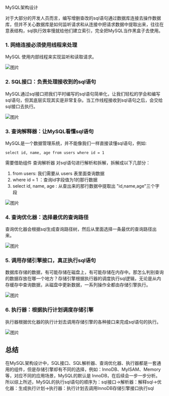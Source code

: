 MySQL架构设计

对于大部分的开发人员而言，编写增删查改的sql语句通过数据库连接去操作数据库，但并不关心数据库是如何监听请求和从连接中把请求数据中提取出来，往往在意表结构，sql执行效率慢就给他们建立索引，完全把MySQL当作黑盒子去使用。

### 1. 网络连接必须使用线程来处理

MySQL 使用内部线程来实现监听和读取请求。

![图片](https://mmbiz.qpic.cn/mmbiz_png/OKUeiaP72uRwXfbHoJSG7daickdfsQRIzgyTBkpOxMlQTnoHicILYd3kFjiaXq19kCNGMD9HAXRqKMfeiaGicoiaO1hgg/640?wx_fmt=png&tp=webp&wxfrom=5&wx_lazy=1&wx_co=1)

### 2. SQL接口：负责处理接收到的sql语句

MySQL通过sql接口把我们平时编写的sql语句简单化，让我们轻松的学会和编写sql语句，但其底层实现其实是非常复杂。当工作线程接收到sql语句之后，会交给sql接口去执行。

![图片](https://mmbiz.qpic.cn/mmbiz_png/OKUeiaP72uRwXfbHoJSG7daickdfsQRIzgaL4KdzwUJ1VPicWLrlIdkjFWN4YPUHuVYfRP3AUWVpicceEYd8q2Y7bg/640?wx_fmt=png&tp=webp&wxfrom=5&wx_lazy=1&wx_co=1)

### 3. 查询解释器：让MySQL看懂sql语句

MySQL是一个数据管理系统，并不能像我们一样直接读懂sql语句，例如:

```
select id, name, age from users where id = 1
```

需要借助组件 查询解析器 对sql语句进行解析和拆解，拆解成以下几部分：

1. from users: 我们需要从 users 表里面查询数据
2. where id = 1 ：查询id字段值为1的那行数据
3. select id, name, age : 从查出来的那行数据中提取出 "id,name,age"三个字段

![图片](https://mmbiz.qpic.cn/mmbiz_png/OKUeiaP72uRwXfbHoJSG7daickdfsQRIzg0vAThh4lCibCCYMVqkVAn74rdmuPTYlbj3wgV4aBiajMW5VOBG2UpaUg/640?wx_fmt=png&tp=webp&wxfrom=5&wx_lazy=1&wx_co=1)

### 4. 查询优化器：选择最优的查询路径

查询优化器会根据sql生成查询路径树，然后从里面选择一条最优的查询路径出来。

![图片](https://mmbiz.qpic.cn/mmbiz_png/OKUeiaP72uRwXfbHoJSG7daickdfsQRIzgQsXvL13c4LCibAxZSxMMCPhia2E0PVKEcbF8Kmia0tBqW2G7XSc9bCt4Q/640?wx_fmt=png&tp=webp&wxfrom=5&wx_lazy=1&wx_co=1)

### 5. 调用存储引擎接口，真正执行sql语句

数据库存储的数据，有可能存储在磁盘上，有可能存储在内存中。那怎么判别查询的数据存放在哪一个地方？存储引擎根据执行器的调度执行sql逻辑，无论是从内存缓存中查询数据，从磁盘中更新数据，一系列操作全都由存储引擎执行。

![图片](https://mmbiz.qpic.cn/mmbiz_png/OKUeiaP72uRwXfbHoJSG7daickdfsQRIzgblZImplia10EJaNbYcia7XzXHD3WpL0iaCbicRnicKndJxpicZwxvNtZ3Bag/640?wx_fmt=png&tp=webp&wxfrom=5&wx_lazy=1&wx_co=1)

### 6. 执行器：根据执行计划调度存储引擎

执行器根据优化器的执行计划去调用存储引擎的各种接口来完成sql语句的执行。

![图片](https://mmbiz.qpic.cn/mmbiz_png/OKUeiaP72uRwXfbHoJSG7daickdfsQRIzgBFpFTjnLibzwsaqaecMVEyjP88KDyFksJmicTpGp2kWLY05ibOZkqWf0Q/640?wx_fmt=png&tp=webp&wxfrom=5&wx_lazy=1&wx_co=1)

## 总结

在MySQL架构设计中，SQL接口、SQL解析器、查询优化器、执行器都是一套通用的组件，但是存储引擎却有不同的选择，例如：InnoDB、MyISAM、Memory等，对应不同的应用场景，MySQL的默认是 InnoDB，在后续会一步一步分析。所以综上所述，MySQL的执行sql语句的顺序为：sql接口->解析器：解释sql->优化器：生成执行计划->执行器：执行计划去调用InnoDB存储引擎接口执行sql